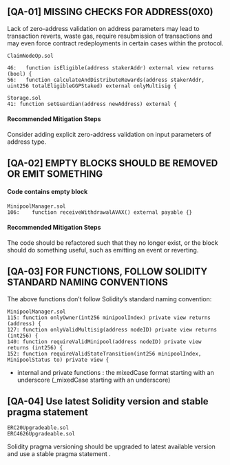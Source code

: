 ## [QA-01] MISSING CHECKS FOR ADDRESS(0X0)

Lack of zero-address validation on address parameters may lead to transaction reverts, waste gas, require resubmission of transactions and may even force contract redeployments in certain cases within the protocol.

```
ClaimNodeOp.sol

46:   function isEligible(address stakerAddr) external view returns (bool) {
56:   function calculateAndDistributeRewards(address stakerAddr, uint256 totalEligibleGGPStaked) external onlyMultisig {

Storage.sol
41: function setGuardian(address newAddress) external {
```

#### Recommended Mitigation Steps

Consider adding explicit zero-address validation on input parameters of address type.

## [QA-02] EMPTY BLOCKS SHOULD BE REMOVED OR EMIT SOMETHING

#### Code contains empty block

```
MinipoolManager.sol
106: 	function receiveWithdrawalAVAX() external payable {}
```

#### Recommended Mitigation Steps

The code should be refactored such that they no longer exist, or the block should do something useful, such as emitting an event or reverting.

## [QA-03] FOR FUNCTIONS, FOLLOW SOLIDITY STANDARD NAMING CONVENTIONS
The above functions don’t follow Solidity’s standard naming convention:
```
MinipoolManager.sol
115: function onlyOwner(int256 minipoolIndex) private view returns (address) {
127: function onlyValidMultisig(address nodeID) private view returns (int256) {
140: function requireValidMinipool(address nodeID) private view returns (int256) {
152: function requireValidStateTransition(int256 minipoolIndex, MinipoolStatus to) private view {
```
* internal and private functions : the mixedCase format starting with an underscore (_mixedCase starting with an underscore)

## [QA-04] Use latest Solidity version and stable pragma statement
```
ERC20Upgradeable.sol
ERC4626Upgradeable.sol
```
Solidity pragma versioning should be upgraded to latest available version and use a stable pragma statement .
